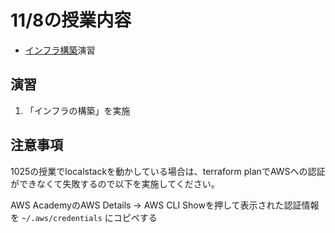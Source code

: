 # 11/8の授業内容
* [インフラ構築](https://github.com/cupperservice/hj-sample-infra)演習

## 演習
1. 「インフラの構築」を実施

## 注意事項
1025の授業でlocalstackを動かしている場合は、terraform planでAWSへの認証ができなくて失敗するので以下を実施してください。

AWS AcademyのAWS Details -> AWS CLI Showを押して表示された認証情報を `~/.aws/credentials` にコピペする
